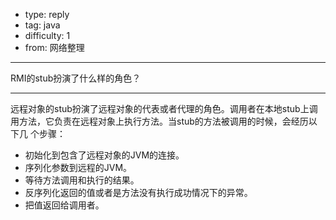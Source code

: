 - type: reply
- tag: java
- difficulty:  1
- from: 网络整理

--------

RMI的stub扮演了什么样的角色？

---------

远程对象的stub扮演了远程对象的代表或者代理的角色。调用者在本地stub上调用方法，它负责在远程对象上执行方法。当stub的方法被调用的时候，会经历以下几
个步骤：

  * 初始化到包含了远程对象的JVM的连接。
  * 序列化参数到远程的JVM。
  * 等待方法调用和执行的结果。
  * 反序列化返回的值或者是方法没有执行成功情况下的异常。
  * 把值返回给调用者。

